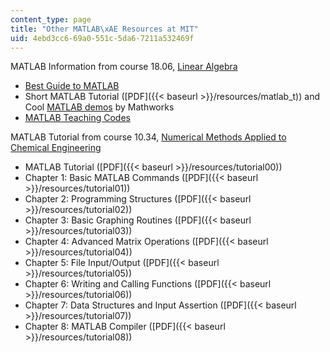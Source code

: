 ```yaml
---
content_type: page
title: "Other MATLAB\xAE Resources at MIT"
uid: 4ebd3cc6-69a0-551c-5da6-7211a532469f
---
```


MATLAB Information from course 18.06, [Linear Algebra](/courses/18-06-linear-algebra-spring-2005)

*   [Best Guide to MATLAB](http://web.mit.edu/18.06/www/MATLAB/guide.html)
*   Short MATLAB Tutorial ([PDF]({{< baseurl >}}/resources/matlab_t)) and Cool [MATLAB demos](http://www.mathworks.com/products/demos/) by Mathworks
*   [MATLAB Teaching Codes](http://web.mit.edu/18.06/www/Course-Info/Tcodes.html)

MATLAB Tutorial from course 10.34, [Numerical Methods Applied to Chemical Engineering](/courses/10-34-numerical-methods-applied-to-chemical-engineering-fall-2005)

*   MATLAB Tutorial ([PDF]({{< baseurl >}}/resources/tutorial00))
*   Chapter 1: Basic MATLAB Commands ([PDF]({{< baseurl >}}/resources/tutorial01))
*   Chapter 2: Programming Structures ([PDF]({{< baseurl >}}/resources/tutorial02))
*   Chapter 3: Basic Graphing Routines ([PDF]({{< baseurl >}}/resources/tutorial03))
*   Chapter 4: Advanced Matrix Operations ([PDF]({{< baseurl >}}/resources/tutorial04))
*   Chapter 5: File Input/Output ([PDF]({{< baseurl >}}/resources/tutorial05))
*   Chapter 6: Writing and Calling Functions ([PDF]({{< baseurl >}}/resources/tutorial06))
*   Chapter 7: Data Structures and Input Assertion ([PDF]({{< baseurl >}}/resources/tutorial07))
*   Chapter 8: MATLAB Compiler ([PDF]({{< baseurl >}}/resources/tutorial08))